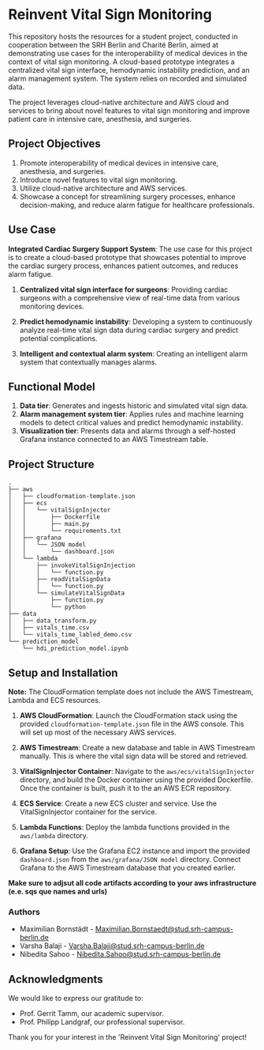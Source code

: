 # Reinvent Vital Sign Monitoring

This repository hosts the resources for a student project, conducted in cooperation between the SRH Berlin and Charité Berlin, aimed at demonstrating use cases for the interoperability of medical devices in the context of vital sign monitoring. A cloud-based prototype integrates a centralized vital sign interface, hemodynamic instability prediction, and an alarm management system. The system relies on recorded and simulated data.

The project leverages cloud-native architecture and AWS cloud and services to bring about novel features to vital sign monitoring and improve patient care in intensive care, anesthesia, and surgeries. 

## Project Objectives

1. Promote interoperability of medical devices in intensive care, anesthesia, and surgeries.
2. Introduce novel features to vital sign monitoring.
3. Utilize cloud-native architecture and AWS services.
4. Showcase a concept for streamlining surgery processes, enhance decision-making, and reduce alarm fatigue for healthcare professionals.

## Use Case

**Integrated Cardiac Surgery Support System**: The use case for this project is to create a cloud-based prototype that showcases potential to improve the cardiac surgery process, enhances patient outcomes, and reduces alarm fatigue.

1. **Centralized vital sign interface for surgeons**: Providing cardiac surgeons with a comprehensive view of real-time data from various monitoring devices.

2. **Predict hemodynamic instability**: Developing a system to continuously analyze real-time vital sign data during cardiac surgery and predict potential complications.

3. **Intelligent and contextual alarm system**: Creating an intelligent alarm system that contextually manages alarms.

## Functional Model

1. **Data tier**: Generates and ingests historic and simulated vital sign data.
2. **Alarm management system tier**: Applies rules and machine learning models to detect critical values and predict hemodynamic instability.
3. **Visualization tier**: Presents data and alarms through a self-hosted Grafana instance connected to an AWS Timestream table.

## Project Structure

```
.
├── aws
│   ├── cloudformation-template.json
│   ├── ecs
│   │   └── vitalSignInjector
│   │       ├── Dockerfile
│   │       ├── main.py
│   │       └── requirements.txt
│   ├── grafana
│   │   └── JSON model
│   │       └── dashboard.json
│   └── lambda
│       ├── invokeVitalSignInjection
│       │   └── function.py
│       ├── readVitalSignData
│       │   └── function.py
│       └── simulateVitalSignData
│           ├── function.py
│           └── python
├── data
│   ├── data_transform.py
│   ├── vitals_time.csv
│   └── vitals_time_labled_demo.csv
└── prediction_model
    └── hdi_prediction_model.ipynb
```

## Setup and Installation
**Note:** The CloudFormation template does not include the AWS Timestream, Lambda and ECS resources. 

1. **AWS CloudFormation**: Launch the CloudFormation stack using the provided `cloudformation-template.json` file in the AWS console. This will set up most of the necessary AWS services.

2. **AWS Timestream**: Create a new database and table in AWS Timestream manually. This is where the vital sign data will be stored and retrieved.

3. **VitalSignInjector Container**: Navigate to the `aws/ecs/vitalSignInjector` directory, and build the Docker container using the provided Dockerfile. Once the container is built, push it to the an AWS ECR repository.

4. **ECS Service**: Create a new ECS cluster and service. Use the VitalSignInjector container for the service. 

5. **Lambda Functions**: Deploy the lambda functions provided in the `aws/lambda` directory.

6. **Grafana Setup**: Use the Grafana EC2 instance and import the provided `dashboard.json` from the `aws/grafana/JSON model` directory. Connect Grafana to the AWS Timestream database that you created earlier. 

**Make sure to adjsut all code artifacts according to your aws infrastructure (e.e. sqs que names and urls)**

### Authors

* Maximilian Bornstädt - Maximilian.Bornstaedt@stud.srh-campus-berlin.de
* Varsha Balaji - Varsha.Balaji@stud.srh-campus-berlin.de
* Nibedita Sahoo - Nibedita.Sahoo@stud.srh-campus-berlin.de

## Acknowledgments

We would like to express our gratitude to:

* Prof. Gerrit Tamm, our academic supervisor.
* Prof. Philipp Landgraf, our professional supervisor.

Thank you for your interest in the 'Reinvent Vital Sign Monitoring' project!
